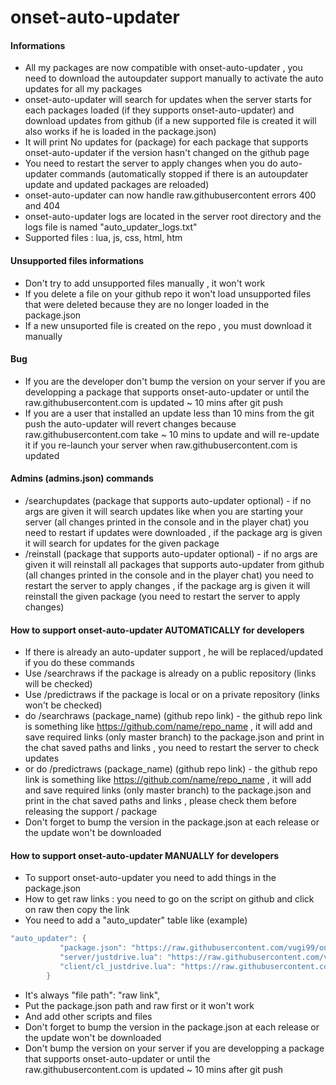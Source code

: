 # onset-auto-updater

#### Informations
* All my packages are now compatible with onset-auto-updater , you need to download the autoupdater support manually to activate the auto updates for all my packages
* onset-auto-updater will search for updates when the server starts for each packages loaded (if they supports onset-auto-updater) and download updates from github (if a new supported file is created it will also works if he is loaded in the package.json)
* It will print No updates for (package) for each package that supports onset-auto-updater if the version hasn't changed on the github page
* You need to restart the server to apply changes when you do auto-updater commands (automatically stopped if there is an autoupdater update and updated packages are reloaded)
* onset-auto-updater can now handle raw.githubusercontent errors 400 and 404
* onset-auto-updater logs are located in the server root directory and the logs file is named "auto_updater_logs.txt"
* Supported files : lua, js, css, html, htm

#### Unsupported files informations
* Don't try to add unsupported files manually , it won't work
* If you delete a file on your github repo it won't load unsupported files that were deleted because they are no longer loaded in the package.json
* If a new unsuported file is created on the repo , you must download it manually

#### Bug
* If you are the developer don't bump the version on your server if you are developping a package that supports onset-auto-updater or until the raw.githubusercontent.com is updated ~ 10 mins after git push
* If you are a user that installed an update less than 10 mins from the git push the auto-updater will revert changes because raw.githubusercontent.com take ~ 10 mins to update and will re-update it if you re-launch your server when raw.githubusercontent.com is updated

#### Admins (admins.json) commands
* /searchupdates (package that supports auto-updater optional) - if no args are given it will search updates like when you are starting your server (all changes printed in the console and in the player chat) you need to restart if updates were downloaded , if the package arg is given it will search for updates for the given package
* /reinstall (package that supports auto-updater optional) - if no args are given it will reinstall all packages that supports auto-updater from github (all changes printed in the console and in the player chat) you need to restart the server to apply changes , if the package arg is given it will reinstall the given package (you need to restart the server to apply changes)

#### How to support onset-auto-updater AUTOMATICALLY for developers
* If there is already an auto-updater support , he will be replaced/updated if you do these commands
* Use /searchraws if the package is already on a public repository (links will be checked)
* Use /predictraws if the package is local or on a private repository (links won't be checked)
* do /searchraws (package_name) (github repo link) - the github repo link is something like https://github.com/name/repo_name , it will add and save required links (only master branch) to the package.json and print in the chat saved paths and links , you need to restart the server to check updates
* or do  /predictraws (package_name) (github repo link) - the github repo link is something like https://github.com/name/repo_name , it will add and save required links (only master branch) to the package.json and print in the chat saved paths and links , please check them before releasing the support / package 
* Don't forget to bump the version in the package.json at each release or the update won't be downloaded

#### How to support onset-auto-updater MANUALLY for developers
* To support onset-auto-updater you need to add things in the package.json
* How to get raw links : you need to go on the script on github and click on raw then copy the link
* You need to add a "auto_updater" table like (example)
```lua
"auto_updater": {
           "package.json": "https://raw.githubusercontent.com/vugi99/onset-justdrive/master/package.json",
           "server/justdrive.lua": "https://raw.githubusercontent.com/vugi99/onset-justdrive/master/server/justdrive.lua",
           "client/cl_justdrive.lua": "https://raw.githubusercontent.com/vugi99/onset-justdrive/master/client/cl_justdrive.lua"
        }
```
* It's always "file path": "raw link",
* Put the package.json path and raw first or it won't work 
* And add other scripts and files 
* Don't forget to bump the version in the package.json at each release or the update won't be downloaded
* Don't bump the version on your server if you are developping a package that supports onset-auto-updater or until the raw.githubusercontent.com is updated ~ 10 mins after git push